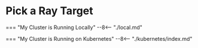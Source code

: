 # Pick a Ray Target

=== "My Cluster is Running Locally"
    --8<-- "./local.md"

=== "My Cluster is Running on Kubernetes"
    --8<-- "./kubernetes/index.md"
